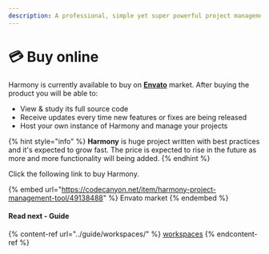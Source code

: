 ```yaml
---
description: A professional, simple yet super powerful project management tool
---
```


# 💳 Buy online

Harmony is currently available to buy on [**Envato**](https://codecanyon.net/item/harmony-project-management-tool/49138488) market. After buying the product you will be able to:

* View & study its full source code
* Receive updates every time new features or fixes are being released
* Host your own instance of Harmony and manage your projects

{% hint style="info" %}
**Harmony** is huge project written with best practices and it's expected to grow fast. The price is expected to rise in the future as more and more functionality will being added.
{% endhint %}

Click the following link to buy Harmony.

{% embed url="https://codecanyon.net/item/harmony-project-management-tool/49138488" %}
Envato market
{% endembed %}

#### Read next - Guide

{% content-ref url="../guide/workspaces/" %}
[workspaces](../guide/workspaces/)
{% endcontent-ref %}
